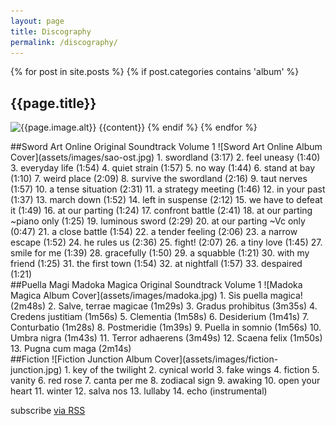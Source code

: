 ```yaml
---
layout: page
title: Discography
permalink: /discography/
---
```

{% for post in site.posts %}
    {% if post.categories contains 'album' %}
      <h2>{{page.title}}</h2>
      <img src="{{page.image.url}}" alt="{{page.image.alt}}" />
      {{content}}
    {% endif %}
{% endfor %}
  <div id="sao" class="album">
##Sword Art Online Original Soundtrack Volume 1
![Sword Art Online Album Cover](assets/images/sao-ost.jpg)
1. swordland (3:17)
2. feel uneasy (1:40)
3. everyday life (1:54)
4. quiet strain (1:57)
5. no way (1:44)
6. stand at bay (1:10)
7. weird place (2:09)
8. survive the swordland (2:16)
9. taut nerves (1:57)
10. a tense situation (2:31)
11. a strategy meeting (1:46)
12. in your past (1:37)
13. march down (1:52)
14. left in suspense (2:12)
15. we have to defeat it (1:49)
16. at our parting (1:24)
17. confront battle (2:41)
18. at our parting ~piano only (1:25)
19. luminous sword (2:29)
20. at our parting ~Vc only (0:47)
21. a close battle (1:54)
22. a tender feeling (2:06)
23. a narrow escape (1:52)
24. he rules us  (2:36)
25. fight! (2:07)
26. a tiny love (1:45)
27. smile for me  (1:39)
28. gracefully (1:50)
29. a squabble (1:21)
30. with my friend (1:25)
31. the first town (1:54)
32. at nightfall (1:57)
33. despaired (1:21)
  </div>
  <div class="clearfix"></div>
  <div id="madoka" class="album">
##Puella Magi Madoka Magica Original Soundtrack Volume 1
![Madoka Magica Album Cover](assets/images/madoka.jpg)
1. Sis puella magica! (2m48s)
2. Salve, terrae magicae (1m29s)
3. Gradus prohibitus (3m35s)
4. Credens justitiam (1m56s)
5. Clementia (1m58s)
6. Desiderium (1m41s)
7. Conturbatio (1m28s)
8. Postmeridie (1m39s)
9. Puella in somnio (1m56s)
10. Umbra nigra (1m43s)
11. Terror adhaerens (3m49s)
12. Scaena felix (1m50s)
13. Pugna cum maga (2m14s)
  </div>
  <div id="fiction" class="album">
##Fiction
![Fiction Junction Album Cover](assets/images/fiction-junction.jpg)
1. key of the twilight
2. cynical world
3. fake wings
4. fiction
5. vanity
6. red rose
7. canta per me
8. zodiacal sign
9. awaking
10. open your heart
11. winter
12. salva nos
13. lullaby
14. echo (instrumental)
  </div>
  <div class="clearfix"></div>
  <p class="rss-subscribe">subscribe <a href="{{ "/feed.xml" | prepend: site.baseurl }}">via RSS</a></p>

</div>
